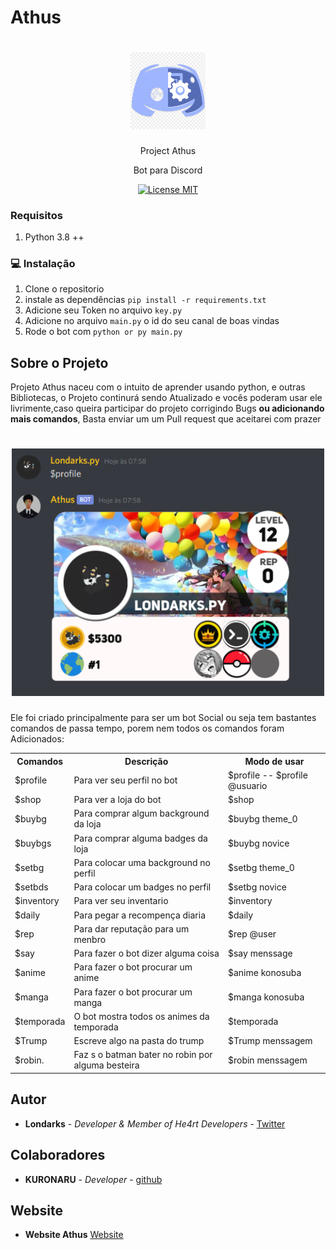 # Athus

<h1 align="center">
  <img src="./img/demo/discord.png" alt="php" width="120">
</h1>
<p align="center">Project Athus</p>
<p align="center">Bot para Discord</p>

<p align="center">
  <a href="https://opensource.org/licenses/MIT">
    <img src="https://img.shields.io/badge/License-MIT-blue.svg" alt="License MIT">
  </a>
</p>


### Requisitos
1. Python 3.8 ++

### :computer: Instalação
 
1. Clone o repositorio
2. instale as dependências ``` pip install -r requirements.txt  ```
3. Adicione seu Token no arquivo ```key.py```
4. Adicione no arquivo ```main.py```  o id do seu canal de boas vindas
5. Rode o bot com  ``` python or py main.py ```

## Sobre o Projeto

Projeto Athus naceu com o intuito de aprender usando python, e outras Bibliotecas,
o Projeto continurá sendo Atualizado e vocês poderam usar ele livrimente,caso queira participar do
projeto corrigindo Bugs **ou adicionando mais comandos**, Basta enviar um um Pull request que aceitarei com prazer

<h1 align="center">
  <img src="./img/demo/profile.png" alt="php" width="500">
</h1>

Ele foi criado principalmente para ser um bot Social ou seja tem bastantes comandos de passa tempo,
porem nem todos os comandos foram Adicionados:

<table id="t01">
  <tr>
    <th>Comandos</th>
    <th>Descrição</th> 
    <th>Modo de usar</th>
  </tr>
  <tr>
    <td>$profile</td>
    <td>Para ver seu perfil no  bot</td>
    <td>$profile -- $profile @usuario </td>
  </tr>
  <tr>
    <td>$shop</td>
    <td>Para ver a loja do bot</td>
    <td>$shop</td>
  </tr>
  <tr>
    <td>$buybg</td>
    <td>Para comprar algum background da loja</td>
    <td>$buybg theme_0</td>
  </tr>
  <tr>
    <td>$buybgs</td>
    <td>Para comprar alguma badges da loja</td>
    <td>$buybg novice</td>
  </tr>
  <tr>
    <td>$setbg</td>
    <td>Para colocar uma background no perfil</td>
    <td>$setbg theme_0</td>
  </tr>
  <tr>
    <td>$setbds</td>
    <td>Para colocar um badges no perfil</td>
    <td>$setbg novice</td>
  </tr>
  <tr>
    <td>$inventory</td>
    <td>Para ver seu inventario</td>
    <td >$inventory</td>
  </tr>
  <tr>
    <td>$daily</td>
    <td>Para pegar a recompença diaria</td>
    <td >$daily</td>
  </tr>
  <tr>
    <td>$rep</td>
    <td>Para dar reputação para um menbro</td>
    <td >$rep @user</td>
  </tr>
  <tr>
    <td>$say</td>
    <td>Para fazer o bot dizer alguma coisa</td>
    <td >$say menssage</td>
  </tr>
  <tr>
    <td>$anime</td>
    <td>Para fazer o bot procurar um anime</td>
    <td >$anime konosuba</td>
  </tr>
  <tr>
    <td>$manga</td>
    <td>Para fazer o bot procurar um manga</td>
    <td >$manga konosuba</td>
  </tr>
  <tr>
    <td>$temporada</td>
    <td>O bot mostra todos os animes da temporada</td>
    <td >$temporada</td>
  </tr>
  <tr>
    <td>$Trump</td>
    <td>Escreve algo na pasta do trump</td>
    <td >$Trump menssagem</td>
  </tr>
  <tr>
    <td>$robin.</td>
    <td>Faz s o batman bater no robin por alguma besteira</td>
    <td >$robin menssagem</td>
  </tr>
</table>

## Autor
- **Londarks** - _Developer & Member of He4rt Developers_ - [Twitter](https://twitter.com/londarks)

## Colaboradores
- **KURONARU** - _Developer_ - [github](https://github.com/KURONARU96)

## Website
- **Website Athus** [Website](https://athusbot.github.io)
